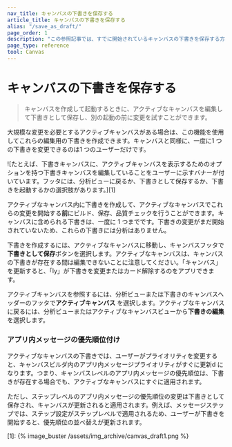 ```yaml
---
nav_title: キャンバスの下書きを保存する
article_title: キャンバスの下書きを保存する
alias: "/save_as_draft/"
page_order: 1
description: "この参照記事では、すでに開始されているキャンバスの下書きを保存する方法について説明します。"
page_type: reference
tool: Canvas
---
```


# キャンバスの下書きを保存する

> キャンバスを作成して起動するときに、アクティブなキャンバスを編集して下書きとして保存し、別の起動の前に変更を試すことができます。 

大規模な変更を必要とするアクティブキャンバスがある場合は、この機能を使用してこれらの編集用の下書きを作成できます。キャンバスと同様に、一度に1 つの下書きを変更できるのは1 つのユーザーだけです。

![たとえば、下書きキャンバスに、アクティブキャンバスを表示するためのオプションを持つ下書きキャンバスを編集していることをユーザーに示すバナーが付いています。フッタには、分析ビューに戻るか、下書きとして保存するか、下書きを起動するかの選択肢があります。][1]

アクティブなキャンバス内に下書きを作成して、アクティブなキャンバスでこれらの変更を開始する**前**にビルド、保存、品質チェックを行うことができます。キャンバスに含められる下書きは、一度に 1 つまでです。下書きの変更がまだ開始されていないため、これらの下書きには分析はありません。

下書きを作成するには、アクティブなキャンバスに移動し、キャンバスフッタで**下書きとして保存**ボタンを選択します。アクティブなキャンバスは、キャンバスの下書きが存在する間は編集できないことに注意してください。「キャンバス」を更新すると、「ly」が下書きを変更またはカード解除するのをアプリできます。 

アクティブキャンバスを参照するには、分析ビューまたは下書きのキャンバスヘッダーのフッタで**アクティブキャンバス** を選択します。アクティブなキャンバスに戻るには、分析ビューまたはアクティブなキャンバスビューから**下書きの編集** を選択します。

### アプリ内メッセージの優先順位付け

アクティブなキャンバスの下書きでは、ユーザーがプライオリティを変更すると、キャンバスビルダ内のアプリ内メッセージプライオリティがすぐに更新d になります。つまり、キャンバスレベルのアプリ内メッセージの優先順位は、下書きが存在する場合でも、アクティブなキャンバスにすぐに適用されます。 

ただし、ステップレベルのアプリ内メッセージの優先順位の変更は下書きとして保存され、キャンバスが更新されると適用されます。例えば、メッセージステップでは、ステップ設定がステップレベルで適用されるため、ユーザーが下書きを開始すると、優先順位の並べ替えが更新されます。

[1]: {% image_buster /assets/img_archive/canvas_draft1.png %}
